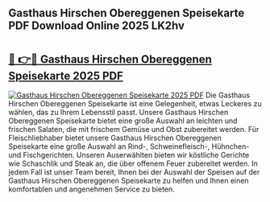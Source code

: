 ## Gasthaus Hirschen Obereggenen Speisekarte PDF Download Online 2025 LK2hv

# <h2><a href="http://gc7oy3.nevu.top/?p=Gasthaus+Hirschen+Obereggenen+Speisekarte">🔗 👉🔴 Gasthaus Hirschen Obereggenen Speisekarte 2025 PDF</a></h2>

[![Gasthaus Hirschen Obereggenen Speisekarte 2025 PDF](https://i.imgur.com/dBaPXMq.png)](http://gc7oy3.nevu.top/?p=Gasthaus+Hirschen+Obereggenen+Speisekarte)
Die Gasthaus Hirschen Obereggenen Speisekarte ist eine Gelegenheit, etwas Leckeres zu wählen, das zu Ihrem Lebensstil passt. Unsere Gasthaus Hirschen Obereggenen Speisekarte bietet eine große Auswahl an leichten und frischen Salaten, die mit frischem Gemüse und Obst zubereitet werden. Für Fleischliebhaber bietet unsere Gasthaus Hirschen Obereggenen Speisekarte eine große Auswahl an Rind-, Schweinefleisch-, Hühnchen- und Fischgerichten. Unseren Auserwählten bieten wir köstliche Gerichte wie Schaschlik und Steak an, die über offenem Feuer zubereitet werden. In jedem Fall ist unser Team bereit, Ihnen bei der Auswahl der Speisen auf der Gasthaus Hirschen Obereggenen Speisekarte zu helfen und Ihnen einen komfortablen und angenehmen Service zu bieten.
